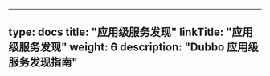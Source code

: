 
---
type: docs
title: "应用级服务发现"
linkTitle: "应用级服务发现"
weight: 6
description: "Dubbo 应用级服务发现指南"
---

